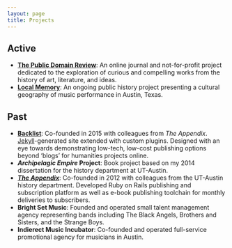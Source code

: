 ```yaml
---
layout: page
title: Projects
---
```


## Active

- [**The Public Domain Review**](https://publicdomainreview.org): An online journal and not-for-profit project dedicated to the exploration of curious and compelling works from the history of art, literature, and ideas.
- [**Local Memory**](https://local-memory.org/): An ongoing public history project presenting a cultural geography of music performance in Austin, Texas.


## Past

- [**Backlist**](http://backlist.cc): Co-founded in 2015 with colleagues from _The Appendix_. [Jekyll](http://jekyllrb.com)-generated site extended with custom plugins. Designed with an eye towards demonstrating low-tech, low-cost publishing options beyond ‘blogs’ for humanities projects online.
- **_Archipelagic Empire_ Project**: Book project based on my 2014 dissertation for the history department at UT-Austin.
- [**_The Appendix_**](https://theappendix.net): Co-founded in 2012 with colleagues from the UT-Austin history department. Developed Ruby on Rails publishing and subscription platform as well as e-book publishing toolchain for monthly deliveries to subscribers.  
- **Bright Set Music**: Founded and operated small talent management agency representing bands including The Black Angels, Brothers and Sisters, and the Strange Boys.
- **Indierect Music Incubator**: Co-founded and operated full-service promotional agency for musicians in Austin.